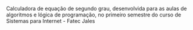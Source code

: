 Calculadora de equação de segundo grau, desenvolvida para as aulas de algoritmos e lógica de programação, no primeiro semestre do curso de Sistemas para Internet - Fatec Jales

